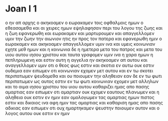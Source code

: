 # Joan I 1
ο ην απ αρχης ο ακηκοαμεν ο εωρακαμεν τοις οφθαλμοις ημων ο εθεασαμεθα και αι χειρες ημων εψηλαφησαν περι του λογου της ζωης
και η ζωη εφανερωθη και εωρακαμεν και μαρτυρουμεν και απαγγελλομεν υμιν την ζωην την αιωνιον ητις ην προς τον πατερα και εφανερωθη ημιν
ο εωρακαμεν και ακηκοαμεν απαγγελλομεν υμιν ινα και υμεις κοινωνιαν εχητε μεθ ημων και η κοινωνια δε η ημετερα μετα του πατρος και μετα του υιου αυτου ιησου χριστου
και ταυτα γραφομεν υμιν ινα η χαρα ημων η πεπληρωμενη
και εστιν αυτη η αγγελια ην ακηκοαμεν απ αυτου και αναγγελλομεν υμιν οτι ο θεος φως εστιν και σκοτια εν αυτω ουκ εστιν ουδεμια
εαν ειπωμεν οτι κοινωνιαν εχομεν μετ αυτου και εν τω σκοτει περιπατωμεν ψευδομεθα και ου ποιουμεν την αληθειαν
εαν δε εν τω φωτι περιπατωμεν ως αυτος εστιν εν τω φωτι κοινωνιαν εχομεν μετ αλληλων και το αιμα ιησου χριστου του υιου αυτου καθαριζει ημας απο πασης αμαρτιας
εαν ειπωμεν οτι αμαρτιαν ουκ εχομεν εαυτους πλανωμεν και η αληθεια ουκ εστιν εν ημιν
εαν ομολογωμεν τας αμαρτιας ημων πιστος εστιν και δικαιος ινα αφη ημιν τας αμαρτιας και καθαριση ημας απο πασης αδικιας
εαν ειπωμεν οτι ουχ ημαρτηκαμεν ψευστην ποιουμεν αυτον και ο λογος αυτου ουκ εστιν εν ημιν

